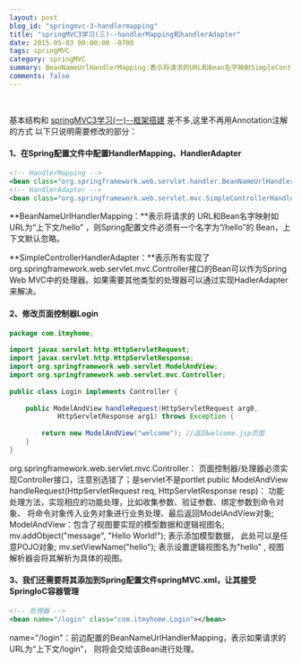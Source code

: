 ```yaml
---
layout: post
blog_id: "springmvc-3-handlermapping"
title: "springMVC3学习(三)--handlerMapping和handlerAdapter"
date: 2015-05-03 00:00:00 -0700
tags: springMVC
category: springMVC
summary: BeanNameUrlHandlerMapping:表示将请求的URL和Bean名字映射SimpleControllerHandlerAdapter:表示所有实现了org.springframework.web.servlet.mvc.Controller接口的Bean可以作为Spring Web MVC中的处理器
comments: false
---
```

<br>

基本结构和 [springMVC3学习(一)--框架搭建](http://itmyhome.com/2015/05/springmvc-1-frame-to-build/) 差不多,这里不再用Annotation注解的方式
以下只说明需要修改的部分：

#### 1、在Spring配置文件中配置HandlerMapping、HandlerAdapter

```xml
<!-- HandlerMapping -->  
<bean class="org.springframework.web.servlet.handler.BeanNameUrlHandlerMapping"></bean>  
<!-- HandlerAdapter -->  
<bean class="org.springframework.web.servlet.mvc.SimpleControllerHandlerAdapter"></bean>
```

**BeanNameUrlHandlerMapping：**表示将请求的 URL和Bean名字映射如URL为“上下文/hello” ，则Spring配置文件必须有一个名字为“/hello”的 Bean，上下文默认忽略。

**SimpleControllerHandlerAdapter：**表示所有实现了org.springframework.web.servlet.mvc.Controller接口的Bean可以作为Spring Web MVC中的处理器。如果需要其他类型的处理器可以通过实现HadlerAdapter来解决。

#### 2、修改页面控制器Login

```java
package com.itmyhome;  
  
import javax.servlet.http.HttpServletRequest;  
import javax.servlet.http.HttpServletResponse;  
import org.springframework.web.servlet.ModelAndView;  
import org.springframework.web.servlet.mvc.Controller;  
  
public class Login implements Controller {  
  
    public ModelAndView handleRequest(HttpServletRequest arg0,  
            HttpServletResponse arg1) throws Exception {  
          
        return new ModelAndView("welcome"); //返回welcome.jsp页面  
    }  
}
```

org.springframework.web.servlet.mvc.Controller：
页面控制器/处理器必须实现Controller接口，注意别选错了；是servlet不是portlet
public  ModelAndView  handleRequest(HttpServletRequest req, HttpServletResponse resp)：
功能处理方法，实现相应的功能处理，比如收集参数、验证参数、绑定参数到命令对象、
将命令对象传入业务对象进行业务处理、最后返回ModelAndView对象;
ModelAndView：包含了视图要实现的模型数据和逻辑视图名;
mv.addObject("message", "Hello World!"); 表示添加模型数据， 此处可以是任意POJO对象;
mv.setViewName("hello"); 表示设置逻辑视图名为"hello" , 视图解析器会将其解析为具体的视图。

#### 3、我们还需要将其添加到Spring配置文件springMVC.xml，让其接受SpringIoC容器管理

```xml
<!-- 处理器 -->  
<bean name="/login" class="com.itmyhome.Login"></bean>
```

name="/login"：前边配置的BeanNameUrlHandlerMapping，表示如果请求的URL为“上下文/login”，
则将会交给该Bean进行处理。	
